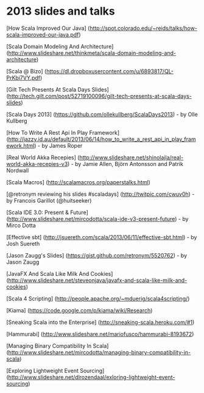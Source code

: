 # 2013 slides and talks

[How Scala Improved Our Java]
(http://spot.colorado.edu/~reids/talks/how-scala-improved-our-java.pdf)


[Scala Domain Modeling And Architecture]
(http://www.slideshare.net/thinkmeta/scala-domain-modeling-and-architecture)


[Scala @ Bizo]
(https://dl.dropboxusercontent.com/u/6893817/QL-PrKbi7VY.pdf)


[Gilt Tech Presents At Scala Days Slides]
(http://tech.gilt.com/post/52719100096/gilt-tech-presents-at-scala-days-slides)


[Scala Days 2013]
(https://github.com/ollekullberg/ScalaDays2013) - by Olle Kullberg


[How To Write A Rest Api In Play Framework]
(http://jazzy.id.au/default/2013/06/14/how_to_write_a_rest_api_in_play_framework.html) - by James Roper


[Real World Akka Recepies]
(http://www.slideshare.net/shinolajla/real-world-akka-recepies-v3) - by Jamie Allen, Björn Antonsson and Patrik Nordwall


[Scala Macros]
(http://scalamacros.org/paperstalks.html)


[@retronym reviewing his slides #scaladays]
(http://twitpic.com/cwuv0h) - by Francois Garillot (@huitseeker)


[Scala IDE 3.0: Present & Future]
(http://www.slideshare.net/mircodotta/scala-ide-v3-present-future) - by Mirco Dotta


[Effective sbt]
(http://jsuereth.com/scala/2013/06/11/effective-sbt.html) - by Josh Suereth


[Jason Zaugg's Slides]
(https://gist.github.com/retronym/5520762) - by Jason Zaugg


[JavaFX And Scala Like Milk And Cookies]
(http://www.slideshare.net/steveonjava/javafx-and-scala-like-milk-and-cookies)


[Scala 4 Scripting]
(http://people.apache.org/~mduerig/scala4scripting/)


[Kiama]
(https://code.google.com/p/kiama/wiki/Research)


[Sneaking Scala into the Enterprise]
(http://sneaking-scala.heroku.com/#1)


[Hammurabi]
(http://www.slideshare.net/mariofusco/hammurabi-8193672)


[Managing Binary Compatibility In Scala]
(http://www.slideshare.net/mircodotta/managing-binary-compatibility-in-scala)


[Exploring Lightweight Event Sourcing]
(http://www.slideshare.net/dlrozendaal/exloring-lightweight-event-sourcing)
